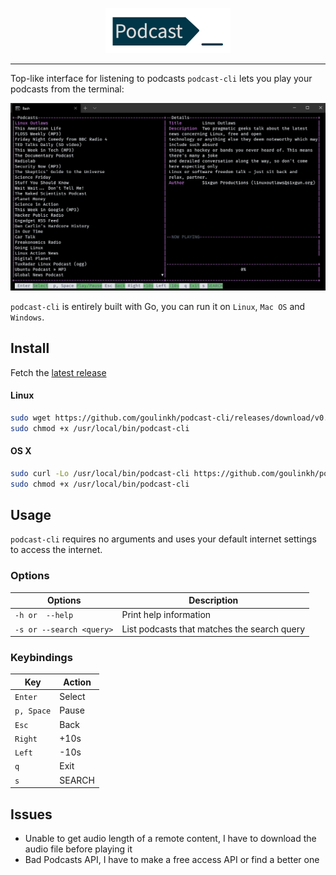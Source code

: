 <p align="center"><img width="200px" src="/ressources/img/logo.png" alt="podcast-cli"/></p>


___

Top-like interface for listening to podcasts
`podcast-cli` lets you play your podcasts from the terminal:
<p align="center"><img src="/ressources/img/demo.gif" alt="podcast-cli"/></p>

`podcast-cli` is entirely built with Go, you can run it on `Linux`, `Mac OS` and `Windows`.

## Install
Fetch the [latest release](https://github.com/goulinkh/podcast-cli/releases)

#### Linux

```bash
sudo wget https://github.com/goulinkh/podcast-cli/releases/download/v0.1.1/podcast-cli-0.1.1-linux-amd64 -O /usr/local/bin/podcast-cli
sudo chmod +x /usr/local/bin/podcast-cli
```

#### OS X

```bash
sudo curl -Lo /usr/local/bin/podcast-cli https://github.com/goulinkh/podcast-cli/releases/download/v0.1.1/podcast-cli-0.1.1-darwin-amd64
sudo chmod +x /usr/local/bin/podcast-cli
```

## Usage
`podcast-cli` requires no arguments and uses your default internet settings to access the internet.

### Options

| Options                  | Description                                 |
| ------------------------ | ------------------------------------------- |
| `-h or  --help`          | Print help information                      |
| `-s or --search <query>` | List podcasts that matches the search query |

### Keybindings

| Key        | Action |
| ---------- | ------ |
| `Enter`    | Select |
| `p, Space` | Pause  |
| `Esc`      | Back   |
| `Right`    | +10s   |
| `Left`     | -10s   |
| `q`        | Exit   |
| `s`        | SEARCH |


## Issues

* Unable to get audio length of a remote content, I have to download the audio file before playing it
* Bad Podcasts API, I have to make a free access API or find a better one
